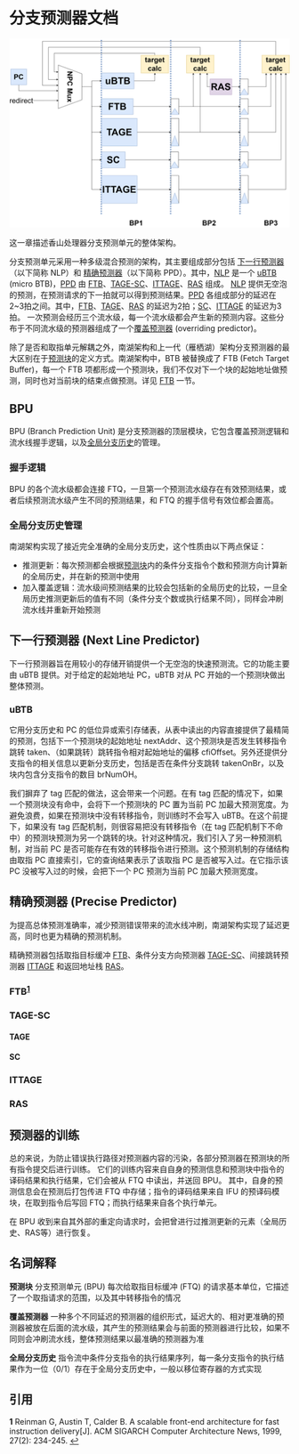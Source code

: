 # 分支预测器文档
![bpu](figs/bpu.png)


这一章描述香山处理器分支预测单元的整体架构。

<!-- 南湖架构采取了一种分支预测和指令缓存解耦的取指架构，分支预测单元提供取指请求，写入一个队列，该队列将其发往取指单元，送入指令缓存。 -->
分支预测单元采用一种多级混合预测的架构，其主要组成部分包括 [下一行预测器](#next-line-predictor)（以下简称 NLP）和 [精确预测器](#precise-predictor)（以下简称 PPD）。其中，[NLP](#next-line-predictor) 是一个 [uBTB](#ubtb) (micro BTB)，[PPD](#precise-predictor) 由 [FTB](#ftb1)、[TAGE-SC](#tage-sc)、[ITTAGE](#ittage)、[RAS](#ras) 组成。
[NLP](#next-line-predictor) 提供无空泡的预测，在预测请求的下一拍就可以得到预测结果。[PPD](#precise-predictor) 各组成部分的延迟在2~3拍之间。其中，[FTB](#ftb1)、[TAGE](#tage)、[RAS](#ras) 的延迟为2拍；[SC](#sc)、[ITTAGE](#ittage) 的延迟为3拍。
一次预测会经历三个流水级，每一个流水级都会产生新的预测内容。这些分布于不同流水级的预测器组成了一个[覆盖预测器](#overriding-predictor) (overriding predictor)。

除了是否和取指单元解耦之外，南湖架构和上一代（雁栖湖）架构分支预测器的最大区别在于[预测块](#pred-block)的定义方式。南湖架构中，BTB 被替换成了 FTB (Fetch Target Buffer)，每一个 FTB 项都形成一个预测块，我们不仅对下一个块的起始地址做预测，同时也对当前块的结束点做预测。详见 [FTB](#ftb1) 一节。

## BPU
BPU (Branch Prediction Unit) 是分支预测器的顶层模块，它包含覆盖预测逻辑和流水线握手逻辑，以及[全局分支历史](#global-history)的管理。

### 握手逻辑
BPU 的各个流水级都会连接 FTQ，一旦第一个预测流水级存在有效预测结果，或者后续预测流水级产生不同的预测结果，和 FTQ 的握手信号有效位都会置高。

### 全局分支历史管理
南湖架构实现了接近完全准确的全局分支历史，这个性质由以下两点保证：

- 推测更新：每次预测都会根据[预测块](#pred-block)内的条件分支指令个数和预测方向计算新的全局历史，并在新的预测中使用
- 加入覆盖逻辑：流水级间预测结果的比较会包括新的全局历史的比较，一旦全局历史推测更新后的值有不同（条件分支个数或执行结果不同），同样会冲刷流水线并重新开始预测

## 下一行预测器 (Next Line Predictor)
下一行预测器旨在用较小的存储开销提供一个无空泡的快速预测流。它的功能主要由 uBTB 提供。对于给定的起始地址 PC，uBTB 对从 PC 开始的一个预测块做出整体预测。

### uBTB
它用分支历史和 PC 的低位异或索引存储表，从表中读出的内容直接提供了最精简的预测，包括下一个预测块的起始地址 nextAddr、这个预测块是否发生转移指令跳转 taken、（如果跳转）跳转指令相对起始地址的偏移 cfiOffset。另外还提供分支指令的相关信息以更新分支历史，包括是否在条件分支跳转 takenOnBr，以及块内包含分支指令的数目 brNumOH。

我们摒弃了 tag 匹配的做法，这会带来一个问题。在有 tag 匹配的情况下，如果一个预测块没有命中，会将下一个预测块的 PC 置为当前 PC 加最大预测宽度。为避免浪费，如果在预测块中没有转移指令，则训练时不会写入 uBTB。在这个前提下，如果没有 tag 匹配机制，则很容易把没有转移指令（在 tag 匹配机制下不命中）的预测块预测为另一个跳转的块。针对这种情况，我们引入了另一种预测机制，对当前 PC 是否可能存在有效的转移指令进行预测。这个预测机制的存储结构由取指 PC 直接索引，它的查询结果表示了该取指 PC 是否被写入过。在它指示该 PC 没被写入过的时候，会把下一个 PC 预测为当前 PC 加最大预测宽度。

## 精确预测器 (Precise Predictor)
为提高总体预测准确率，减少预测错误带来的流水线冲刷，南湖架构实现了延迟更高，同时也更为精确的预测机制。

精确预测器包括取指目标缓冲 [FTB](#ftb1)、条件分支方向预测器 [TAGE-SC](#tage-sc)、间接跳转预测器 [ITTAGE](#ittage) 和返回地址栈 [RAS](#ras)。


### FTB<sup id="ftbcitep">[1](#ftbcite)</sup>

### TAGE-SC
#### TAGE

#### SC

### ITTAGE

### RAS

<h2 id=predictor-update>预测器的训练</h2>
总的来说，为防止错误执行路径对预测器内容的污染，各部分预测器在预测块的所有指令提交后进行训练。
它们的训练内容来自自身的预测信息和预测块中指令的译码结果和执行结果，它们会被从 FTQ 中读出，并送回 BPU。
其中，自身的预测信息会在预测后打包传进 FTQ 中存储；指令的译码结果来自 IFU 的预译码模块，在取到指令后写回 FTQ；而执行结果来自各个执行单元。

在 BPU 收到来自其外部的重定向请求时，会把曾进行过推测更新的元素（全局历史、RAS等）进行恢复。

## 名词解释

<b id="pred-block">预测块</b> 分支预测单元 (BPU) 每次给取指目标缓冲 (FTQ) 的请求基本单位，它描述了一个取指请求的范围，以及其中转移指令的情况

<b id="overriding-predictor">覆盖预测器</b> 一种多个不同延迟的预测器的组织形式，延迟大的、相对更准确的预测器被放在后面的流水级，其产生的预测结果会与前面的预测器进行比较，如果不同则会冲刷流水线，整体预测结果以最准确的预测器为准

<b id="global-history">全局分支历史</b> 指令流中条件分支指令的执行结果序列，每一条分支指令的执行结果作为一位（0/1）存在于全局分支历史中，一般以移位寄存器的方式实现

## 引用
<b id="ftbcite">1</b> Reinman G, Austin T, Calder B. A scalable front-end architecture for fast instruction delivery[J]. ACM SIGARCH Computer Architecture News, 1999, 27(2): 234-245. [↩](#ftbcitep)